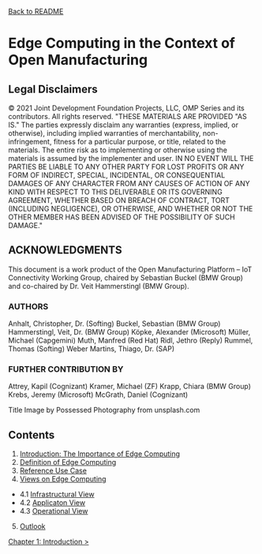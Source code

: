 [Back to README](../../README.md)

# Edge Computing in the Context of Open Manufacturing

## Legal Disclaimers
© 2021 Joint Development Foundation Projects, LLC, OMP Series and its contributors. All rights reserved.
"THESE MATERIALS ARE PROVIDED "AS IS."  The parties expressly disclaim any warranties (express, implied, or otherwise), including implied warranties of merchantability, non-infringement, fitness for a particular purpose, or title, related to the materials. The entire risk as to implementing or otherwise using the materials is assumed by the implementer and user. IN NO EVENT WILL THE PARTIES BE LIABLE TO ANY OTHER PARTY FOR LOST PROFITS OR ANY FORM OF INDIRECT, SPECIAL, INCIDENTAL, OR CONSEQUENTIAL DAMAGES OF ANY CHARACTER FROM ANY CAUSES OF ACTION OF ANY KIND WITH RESPECT TO THIS DELIVERABLE OR ITS GOVERNING AGREEMENT, WHETHER BASED ON BREACH OF CONTRACT, TORT (INCLUDING NEGLIGENCE), OR OTHERWISE, AND WHETHER OR NOT THE OTHER MEMBER HAS BEEN ADVISED OF THE POSSIBILITY OF SUCH DAMAGE."

## ACKNOWLEDGMENTS 
This document is a work product of the Open Manufacturing Platform – IoT Connectivity Working Group, chaired by Sebastian Buckel (BMW Group) and co-chaired by Dr. Veit Hammerstingl (BMW Group).
### AUTHORS
Anhalt, Christopher, Dr.   (Softing)
Buckel, Sebastian          (BMW Group)
Hammerstingl, Veit, Dr.    (BMW Group)
Köpke, Alexander           (Microsoft)
Müller, Michael            (Capgemini)
Muth, Manfred              (Red Hat)
Ridl, Jethro               (Reply)
Rummel, Thomas             (Softing)
Weber Martins, Thiago, Dr. (SAP)

### FURTHER CONTRIBUTION BY
Attrey, Kapil     (Cognizant)
Kramer, Michael   (ZF)
Krapp, Chiara     (BMW Group)
Krebs, Jeremy     (Microsoft)
McGrath, Daniel   (Cognizant)
  
Title Image by Possessed Photography from unsplash.com
## Contents

1. [Introduction: The Importance of Edge Computing](01_Introduction.md)
2. [Definition of Edge Computing](02_Definition_of_Edge_Computing.md)
3. [Reference Use Case](03_Reference_Use_Case.md)
4. [Views on Edge Computing](04_Views_on_Edge_Computing.md)
* 4.1 [Infrastructural View](Infrastructural_View)
* 4.2 [Applicaton View](Applicaton_View)
* 4.3 [Operational View](Operational_View)
5. [Outlook](05_Outlook.md)

[Chapter 1: Introduction >](01_Introduction.md)